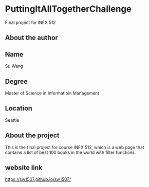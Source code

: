 # PuttingItAllTogetherChallenge
Final project for INFX 512

## About the author
## Name
Su Wang
## Degree
Master of Science in Informatioin Management
## Location
Seattle
## About the project
This is the final project for course INFX 512, which is a web page that contains a list of best 100 books
in the world with filter functions.
## website link
https://sw1507.github.io/sw1507/